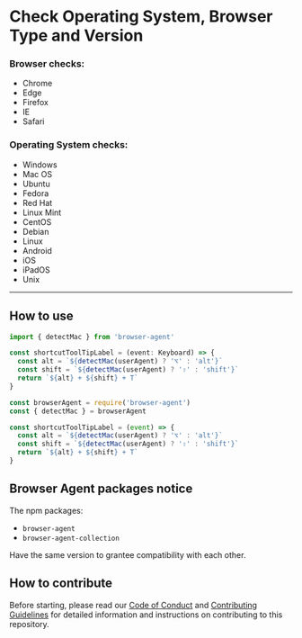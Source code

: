 # Check Operating System, Browser Type and Version

### Browser checks:

- Chrome
- Edge
- Firefox
- IE
- Safari

### Operating System checks:

- Windows
- Mac OS
- Ubuntu
- Fedora
- Red Hat
- Linux Mint
- CentOS
- Debian
- Linux
- Android
- iOS
- iPadOS
- Unix

---

## How to use

```ts
import { detectMac } from 'browser-agent'

const shortcutToolTipLabel = (event: Keyboard) => {
  const alt = `${detectMac(userAgent) ? '⌥' : 'alt'}`
  const shift = `${detectMac(userAgent) ? '⇧' : 'shift'}`
  return `${alt} + ${shift} + T`
}
```

```cjs
const browserAgent = require('browser-agent')
const { detectMac } = browserAgent

const shortcutToolTipLabel = (event) => {
  const alt = `${detectMac(userAgent) ? '⌥' : 'alt'}`
  const shift = `${detectMac(userAgent) ? '⇧' : 'shift'}`
  return `${alt} + ${shift} + T`
}
```

## Browser Agent packages notice

The npm packages:

- `browser-agent`
- `browser-agent-collection`

Have the same version to grantee compatibility with each other.

## How to contribute

Before starting, please read our [Code of Conduct](./CODE_OF_CONDUCT./) and [Contributing Guidelines](./CONTRIBUTING_GUIDELINES.md) for detailed information and instructions on contributing to this repository.
